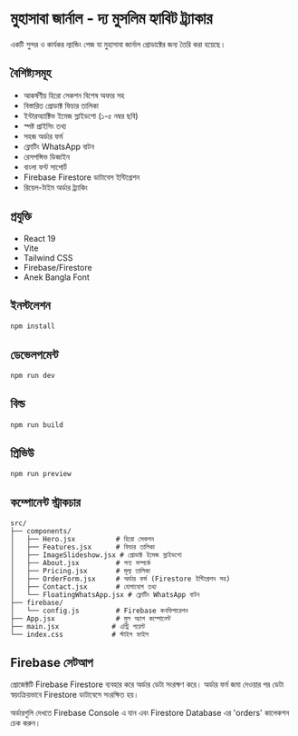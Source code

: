 # মুহাসাবা জার্নাল - দ্য মুসলিম হ্যাবিট ট্র্যাকার

একটি সুন্দর ও কার্যকর ল্যান্ডিং পেজ যা মুহাসাবা জার্নাল প্রোডাক্টের জন্য তৈরি করা হয়েছে।

## বৈশিষ্ট্যসমূহ

- আকর্ষণীয় হিরো সেকশন বিশেষ অফার সহ
- বিস্তারিত প্রোডাক্ট ফিচার তালিকা
- ইন্টারঅ্যাক্টিভ ইমেজ স্লাইডশো (১-৫ নম্বর ছবি)
- স্পষ্ট প্রাইসিং তথ্য
- সহজ অর্ডার ফর্ম
- ফ্লোটিং WhatsApp বাটন
- রেসপন্সিভ ডিজাইন
- বাংলা ফন্ট সাপোর্ট
- Firebase Firestore ডাটাবেস ইন্টিগ্রেশন
- রিয়েল-টাইম অর্ডার ট্র্যাকিং

## প্রযুক্তি

- React 19
- Vite
- Tailwind CSS
- Firebase/Firestore
- Anek Bangla Font

## ইনস্টলেশন

```bash
npm install
```

## ডেভেলপমেন্ট

```bash
npm run dev
```

## বিল্ড

```bash
npm run build
```

## প্রিভিউ

```bash
npm run preview
```

## কম্পোনেন্ট স্ট্রাকচার

```
src/
├── components/
│   ├── Hero.jsx          # হিরো সেকশন
│   ├── Features.jsx      # ফিচার তালিকা
│   ├── ImageSlideshow.jsx # প্রোডাক্ট ইমেজ স্লাইডশো
│   ├── About.jsx         # পণ্য সম্পর্কে
│   ├── Pricing.jsx       # মূল্য তালিকা
│   ├── OrderForm.jsx     # অর্ডার ফর্ম (Firestore ইন্টিগ্রেশন সহ)
│   ├── Contact.jsx       # যোগাযোগ তথ্য
│   └── FloatingWhatsApp.jsx # ফ্লোটিং WhatsApp বাটন
├── firebase/
│   └── config.js         # Firebase কনফিগারেশন
├── App.jsx               # মূল অ্যাপ কম্পোনেন্ট
├── main.jsx             # এন্ট্রি পয়েন্ট
└── index.css            # স্টাইল ফাইল
```

## Firebase সেটআপ

প্রোজেক্টটি Firebase Firestore ব্যবহার করে অর্ডার ডেটা সংরক্ষণ করে। অর্ডার ফর্ম জমা দেওয়ার পর ডেটা স্বয়ংক্রিয়ভাবে Firestore ডাটাবেসে সংরক্ষিত হয়।

অর্ডারগুলি দেখতে Firebase Console এ যান এবং Firestore Database এর 'orders' কালেকশন চেক করুন।